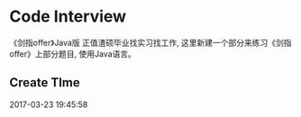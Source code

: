 # Code Interview
《剑指offer》Java版
正值渣硕毕业找实习找工作, 这里新建一个部分来练习《剑指offer》上部分题目, 使用Java语言。

## Create TIme
2017-03-23 19:45:58